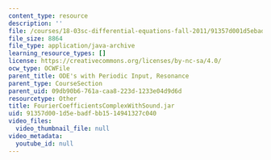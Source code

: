 ```yaml
---
content_type: resource
description: ''
file: /courses/18-03sc-differential-equations-fall-2011/91357d001d5ebadfbb1514941327c040_FourierCoefficientsComplexWithSound.jar
file_size: 8864
file_type: application/java-archive
learning_resource_types: []
license: https://creativecommons.org/licenses/by-nc-sa/4.0/
ocw_type: OCWFile
parent_title: ODE's with Periodic Input, Resonance
parent_type: CourseSection
parent_uid: 09db90b6-761a-caa8-223d-1233e04d9d6d
resourcetype: Other
title: FourierCoefficientsComplexWithSound.jar
uid: 91357d00-1d5e-badf-bb15-14941327c040
video_files:
  video_thumbnail_file: null
video_metadata:
  youtube_id: null
---
```

